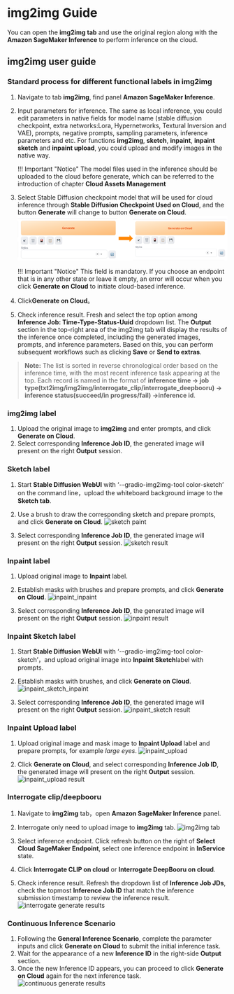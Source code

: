 # img2img Guide
You can open the **img2img tab** and use the original region along with the **Amazon SageMaker Inference** to perform inference on the cloud.


## img2img user guide
### Standard process for different functional labels in img2img

1. Navigate to tab **img2img**, find panel **Amazon SageMaker Inference**.
2. Input parameters for inference. The same as local inference, you could edit parameters in native fields for model name (stable diffusion checkpoint, extra networks:Lora, Hypernetworks, Textural Inversion and VAE), prompts, negative prompts, sampling parameters, inference parameters and etc. For functions **img2img**, **sketch**, **inpaint**, **inpaint sketch** and **inpaint upload**, you could upload and modify images in the native way.
    
    !!! Important "Notice" 
        The model files used in the inference should be uploaded to the cloud before generate, which can be referred to the introduction of chapter **Cloud Assets Management**
3. Select Stable Diffusion checkpoint model that will be used for cloud inference through **Stable Diffusion Checkpoint Used on Cloud**, and the button **Generate** will change to button **Generate on Cloud**.
![Gnerate button面板](../images/txt2img-generate-button.png)

    !!! Important "Notice" 
        This field is mandatory. If you choose an endpoint that is in any other state or leave it empty, an error will occur when you click **Generate on Cloud** to initiate cloud-based inference.

4. Click**Generate on Cloud**。
5. Check inference result. Fresh and select the top option among **Inference Job: Time-Type-Status-Uuid** dropdown list. The **Output** section in the top-right area of the img2img tab will display the results of the inference once completed, including the generated images, prompts, and inference parameters. Based on this, you can perform subsequent workflows such as clicking **Save** or **Send to extras**.
> **Note:** The list is sorted in reverse chronological order based on the inference time, with the most recent inference task appearing at the top. Each record is named in the format of **inference time -> job type(txt2img/img2img/interrogate_clip/interrogate_deepbooru) -> inference status(succeed/in progress/fail) ->inference id**.


### img2img label

1. Upload the original image to **img2img** and enter prompts, and click **Generate on Cloud**.
2. Select corresponding **Inference Job ID**, the generated image will present on the right **Output** session. 


### Sketch label

1. Start **Stable Diffusion WebUI** with ‘--gradio-img2img-tool color-sketch’ on the command line，upload the whiteboard background image to the **Sketch tab**.
2. Use a brush to draw the corresponding sketch and prepare prompts, and click **Generate on Cloud**.
![sketch paint](../images/sketch_paint.png)

3. Select corresponding **Inference Job ID**, the generated image will present on the right **Output** session.
![sketch result](../images/sketch_result.png)



### Inpaint label

1. Upload original image to **Inpaint** label.
2. Establish masks with brushes and prepare prompts, and click **Generate on Cloud**.
![inpaint_inpaint](../images/inpaint_inpaint.png)

3. Select corresponding **Inference Job ID**, the generated image will present on the right **Output** session.
![inpaint result](../images/inpaint_result.png)


### Inpaint Sketch label

1. Start **Stable Diffusion WebUI** with ‘--gradio-img2img-tool color-sketch’，and upload original image into **Inpaint Sketch**label with prompts.
2. Establish masks with brushes, and click **Generate on Cloud**.
![inpaint_sketch_inpaint](../images/inpaint_sketch_inpaint.png)

3. Select corresponding **Inference Job ID**, the generated image will present on the right **Output** session.
![inpaint_sketch result](../images/inpaint_sketch_result.png)


### Inpaint Upload label

1. Upload original image and mask image to **Inpaint Upload** label and prepare prompts, for example *large eyes*.
![inpaint_upload](../images/inpaint_upload_tab.png)

2. Click **Generate on Cloud**, and select corresponding **Inference Job ID**, the generated image will present on the right **Output** session.
![inpaint_upload result](../images/inpaint_upload_result.png)



### Interrogate clip/deepbooru

1. Navigate to **img2img** tab，open **Amazon SageMaker Inference** panel.
2. Interrogate only need to upload image to **img2img** tab.
![img2img tab](../images/clip_tab.png)

3. Select inference endpoint. Click refresh button on the right of **Select Cloud SageMaker Endpoint**, select one inference endpoint in **InService** state.
4. Click **Interrogate CLIP on cloud** or **Interrogate DeepBooru on cloud**.
5. Check inference result. Refresh the dropdown list of **Inference Job JDs**, check the topmost **Inference Job ID** that match the inference submission timestamp to review the inference result.
![interrogate generate results](../images/clip.png)

### Continuous Inference Scenario

1. Following the **General Inference Scenario**, complete the parameter inputs and click **Generate on Cloud** to submit the initial inference task.
2. Wait for the appearance of a new **Inference ID** in the right-side **Output** section.
3. Once the new Inference ID appears, you can proceed to click **Generate on Cloud** again for the next inference task.
![continuous generate results](../images/continue-inference.png)
